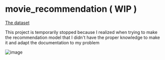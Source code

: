 # movie_recommendation ( WIP )

[The dataset](https://drive.google.com/file/d/1Dn1BZD3YxgBQJSIjbfNnmCFlDW2jdQGD/view)

This project is temporarily stopped because I realized when trying to make the recommendation model that I didn't have the proper knowledge to make it and adapt the documentation to my problem

![image](https://user-images.githubusercontent.com/86613710/182355037-300aad3f-afca-43f5-964a-8787c8cd3813.png)

